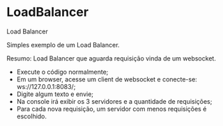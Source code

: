 # LoadBalancer
Load Balancer

Simples exemplo de um Load Balancer.

Resumo: Load Balancer que aguarda requisição vinda de um websocket.

- Execute o código normalmente;
- Em um browser, acesse um client de websocket e conecte-se: ws://127.0.0.1:8083/;
- Digite algum texto e envie;
- Na console irá exibir os 3 servidores e a quantidade de requisições;
- Para cada nova requisição, um servidor com menos requisições é escolhido.
